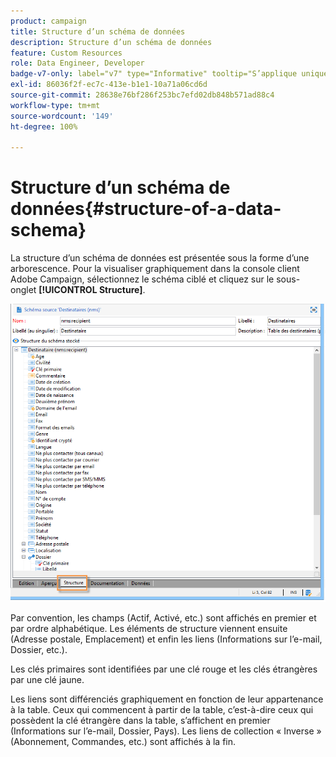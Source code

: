 ```yaml
---
product: campaign
title: Structure d’un schéma de données
description: Structure d’un schéma de données
feature: Custom Resources
role: Data Engineer, Developer
badge-v7-only: label="v7" type="Informative" tooltip="S’applique uniquement à Campaign Classic v7"
exl-id: 86036f2f-ec7c-413e-b1e1-10a71a06cd6d
source-git-commit: 28638e76bf286f253bc7efd02db848b571ad88c4
workflow-type: tm+mt
source-wordcount: '149'
ht-degree: 100%

---
```


# Structure d’un schéma de données{#structure-of-a-data-schema}

La structure d’un schéma de données est présentée sous la forme d’une arborescence. Pour la visualiser graphiquement dans la console client Adobe Campaign, sélectionnez le schéma ciblé et cliquez sur le sous-onglet **[!UICONTROL Structure]**.

![](assets/d_ncs_integration_schema_arbo.png)

Par convention, les champs (Actif, Activé, etc.) sont affichés en premier et par ordre alphabétique. Les éléments de structure viennent ensuite (Adresse postale, Emplacement) et enfin les liens (Informations sur l’e-mail, Dossier, etc.).

Les clés primaires sont identifiées par une clé rouge et les clés étrangères par une clé jaune.

Les liens sont différenciés graphiquement en fonction de leur appartenance à la table. Ceux qui commencent à partir de la table, c’est-à-dire ceux qui possèdent la clé étrangère dans la table, s’affichent en premier (Informations sur l’e-mail, Dossier, Pays). Les liens de collection « Inverse » (Abonnement, Commandes, etc.) sont affichés à la fin.
